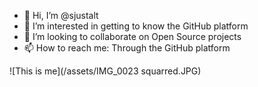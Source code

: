 - 👋 Hi, I’m @sjustalt
- 👀 I’m interested in getting to know the GitHub platform
- 💞️ I’m looking to collaborate on Open Source projects
- 📫 How to reach me: Through the GitHub platform

![This is me](/assets/IMG_0023 squarred.JPG)

<!---
sjustalt/sjustalt is a ✨ special ✨ repository because its `README.md` (this file) appears on your GitHub profile.
You can click the Preview link to take a look at your changes.
--->
